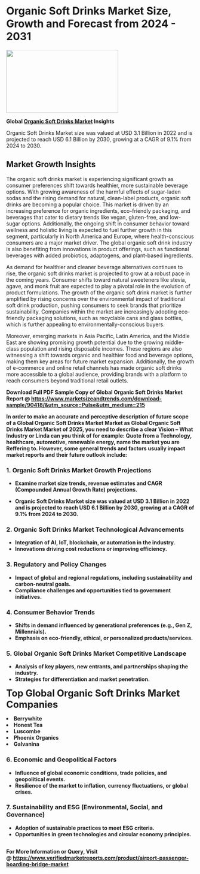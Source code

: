 <H1>Organic Soft Drinks Market Size, Growth and Forecast from 2024 - 2031</H1><img class="aligncenter size-medium wp-image-584254" src="https://thirdeyenews.in/wp-content/uploads/2024/09/Global-Market-Research-300x168.jpeg" alt="" width="300" height="168" /><p><strong>Global&nbsp;<a href="https://www.marketsizeandtrends.com/download-sample/90418/&amp;utm_source=Pulse&amp;utm_medium=215">Organic Soft Drinks Market</a> Insights</strong></p><p>Organic Soft Drinks Market size was valued at USD 3.1 Billion in 2022 and is projected to reach USD 6.1 Billion by 2030, growing at a CAGR of 9.1% from 2024 to 2030.</p><p><h2>Market Growth Insights</h2> <p>The organic soft drinks market is experiencing significant growth as consumer preferences shift towards healthier, more sustainable beverage options. With growing awareness of the harmful effects of sugar-laden sodas and the rising demand for natural, clean-label products, organic soft drinks are becoming a popular choice. This market is driven by an increasing preference for organic ingredients, eco-friendly packaging, and beverages that cater to dietary trends like vegan, gluten-free, and low-sugar options. Additionally, the ongoing shift in consumer behavior toward wellness and holistic living is expected to fuel further growth in this segment, particularly in North America and Europe, where health-conscious consumers are a major market driver. The global organic soft drink industry is also benefiting from innovations in product offerings, such as functional beverages with added probiotics, adaptogens, and plant-based ingredients.</p> <p><strong></strong></p> <p>As demand for healthier and cleaner beverage alternatives continues to rise, the organic soft drinks market is projected to grow at a robust pace in the coming years. Consumer shifts toward natural sweeteners like stevia, agave, and monk fruit are expected to play a pivotal role in the evolution of product formulations. The growth of the organic soft drink market is further amplified by rising concerns over the environmental impact of traditional soft drink production, pushing consumers to seek brands that prioritize sustainability. Companies within the market are increasingly adopting eco-friendly packaging solutions, such as recyclable cans and glass bottles, which is further appealing to environmentally-conscious buyers.</p> <p>Moreover, emerging markets in Asia Pacific, Latin America, and the Middle East are showing promising growth potential due to the growing middle-class population and rising disposable incomes. These regions are also witnessing a shift towards organic and healthier food and beverage options, making them key areas for future market expansion. Additionally, the growth of e-commerce and online retail channels has made organic soft drinks more accessible to a global audience, providing brands with a platform to reach consumers beyond traditional retail outlets.</p> <p><strong></p><p><span class=""><strong>Download Full PDF Sample Copy of Global Organic Soft Drinks Market Report</strong> @ <a href="https://www.marketsizeandtrends.com/download-sample/90418/&amp;utm_source=Pulse&amp;utm_medium=215" target="_blank">https://www.marketsizeandtrends.com/download-sample/90418/&amp;utm_source=Pulse&amp;utm_medium=215</a></span></p><p>In order to make an accurate and perceptive description of future scope of a Global&nbsp;Organic Soft Drinks Market Market as Global&nbsp;Organic Soft Drinks Market Market of 2025, you need to describe a clear Vision &ndash; What Industry or Linda can you think of for example: Quote from a Technology, healthcare, automotive, renewable energy, name the market you are Reffering to. However, some general trends and factors usually impact market reports and their future outlook include:</p><h3>1.&nbsp;<strong>Organic Soft Drinks Market Growth Projections</strong></h3><ul><li>Examine market size trends, revenue estimates and CAGR (Compounded Annual Growth Rate) projections.</li><li><p>Organic Soft Drinks Market size was valued at USD 3.1 Billion in 2022 and is projected to reach USD 6.1 Billion by 2030, growing at a CAGR of 9.1% from 2024 to 2030.</p></li></ul><h3>2.&nbsp;<strong>Organic Soft Drinks Market Technological Advancements</strong></h3><ul><li>Integration of AI, IoT, blockchain, or automation in the industry.</li><li>Innovations driving cost reductions or improving efficiency.</li></ul><h3>3.&nbsp;<strong>Regulatory and Policy Changes</strong></h3><ul><li>Impact of global and regional regulations, including sustainability and carbon-neutral goals.</li><li>Compliance challenges and opportunities tied to government initiatives.</li></ul><h3>4.&nbsp;<strong>Consumer Behavior Trends</strong></h3><ul><li>Shifts in demand influenced by generational preferences (e.g., Gen Z, Millennials).</li><li>Emphasis on eco-friendly, ethical, or personalized products/services.</li></ul><h3>5.&nbsp;<strong>Global Organic Soft Drinks Market Competitive Landscape</strong></h3><ul><li>Analysis of key players, new entrants, and partnerships shaping the industry.</li><li>Strategies for differentiation and market penetration.</li></ul><p data-pm-slice="1 1 []"><span style="color: inherit; font-family: inherit; font-size: 25px;">Top Global Organic Soft Drinks Market Companies</span></p><div class="" data-test-id=""><p><li>Berrywhite</li><li> Honest Tea</li><li> Luscombe</li><li> Phoenix Organics</li><li> Galvanina</li></p></div><h3>6.&nbsp;<strong>Economic and Geopolitical Factors</strong></h3><ul><li>Influence of global economic conditions, trade policies, and geopolitical events.</li><li>Resilience of the market to inflation, currency fluctuations, or global crises.</li></ul><h3>7.&nbsp;<strong>Sustainability and ESG (Environmental, Social, and Governance)</strong></h3><ul><li>Adoption of sustainable practices to meet ESG criteria.</li><li>Opportunities in green technologies and circular economy principles.</li></ul><h2><strong style="font-size: 14px;">For More Information or Query, Visit @&nbsp;</strong><a style="background-color: #ffffff; font-size: 14px;" href="https://www.marketsizeandtrends.com/report/organic-soft-drinks-market/" target="_blank">https://www.verifiedmarketreports.com/product/airport-passenger-boarding-bridge-market</a></h2>
